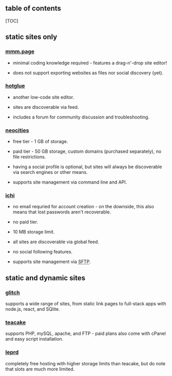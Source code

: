 <section>

<h2>table of contents</h2>

[TOC]

</section>

<section>

## static sites only

### [mmm.page](https://build.mmm.page/)

- minimal coding knowledge required - features a drag-n'-drop site editor!

- does not support exporting websites as files nor social discovery (yet).

### [hotglue](https://hotglue.me/)

- another low-code site editor.

- sites are discoverable via feed.

- includes a forum for community discussion and troubleshooting.

### [neocities](https://neocities.org/)

- free tier - 1 GB of storage.

- paid tier - 50 GB storage, custom domains (purchased separately), no file restrictions.

- having a social profile is optional, but sites will always be discoverable via search engines or other means.

- supports site management via command line and API.

### [ichi](https://ichi.city/)

- no email requried for account creation - on the downside, this also means that lost passwords aren't recoverable.

- no paid tier.

- 10 MB storage limit.

- all sites are discoverable via global feed.

- no social following features.

- supports site management via <abbr title="secure file transfer protocol">SFTP</abbr>.

</section>

<section>

## static and dynamic sites

### [glitch](https://glitch.com/)

supports a wide range of sites, from static link pages to full-stack apps with node.js, react, and SQlite.

### [teacake](https://teacake.org/)

supports PHP, mySQL, apache, and FTP - paid plans also come with cPanel and easy script installation.

### [leprd](https://leprd.space/)

completely free hosting with higher storage limits than teacake, but do note that slots are much more limited.

</section>
